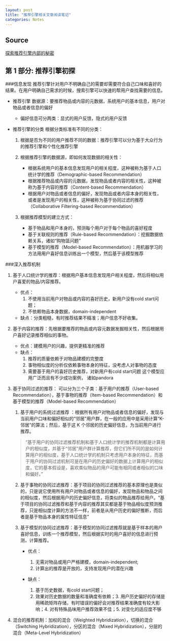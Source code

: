 ```yaml
---
layout: post
title: "推荐引擎相关文章阅读笔记"
categories: Notes
---
```

Source
----------------
[探索推荐引擎内部的秘密][1] 

第 1 部分: 推荐引擎初探
------------------------------

###信息发现 
推荐引擎针对用户不明确自己的需要却需要符合自己口味和喜好的结果。在用户明确自己需求的时候，搜索引擎可以快速的帮用户查找需要的信息。

+ 推荐引擎
    数据源：要推荐物品或内容的元数据，系统用户的基本信息，用户对物品或者信息的偏好
    + 偏好信息可分两类：显式的用户反馈，隐式的用户反馈

+ 推荐引擎的分类
    根据分类标准有不同的分类：

    1. 根据是否为不同的用户推荐不同的数据：推荐引擎可以分为基于大众行为的推荐引擎和个性化推荐引擎

    2. 根据推荐引擎的数据源，即如何发现数据的相关性：
        + 根据系统用户的基本信息发现用户的相关程度，这种被称为基于人口统计学的推荐（Demographic-based Recommendation）
        + 根据推荐物品或内容的元数据，发现物品或者内容的相关性，这种被称为基于内容的推荐（Content-based Recommendation）
        + 根据用户对物品或者信息的偏好，发现物品或者内容本身的相关性，或者是发现用户的相关性，这种被称为基于协同过滤的推荐（Collaborative Filtering-based Recommendation）

    3. 根据推荐模型的建立方式：
        + 基于物品和用户本身的，预测每个用户对于每个物品的喜好程度
        + 基于关联规则的推荐（Rule-based Recommendation）：挖掘数据依赖关系，诸如“购物篮问题”
        + 基于模型的推荐（Model-based Recommendation）：用机器学习的方法用用户喜好信息训练出一个模型，然后基于该模型推荐

###深入推荐机制
1. 基于人口统计学的推荐：根据用户基本信息发现用户相关程度，然后将相似用户喜爱的物品/内容推荐。
    + 优点：
        1. 不使用当前用户对物品或内容的喜好历史，新用户没有cold start问题；
        2. 不依赖物品本身数据，domain-independent
    + 缺点：分类粗糙，有时推荐结果不精准；用户信息不好收集。
2. 基于内容的推荐：先根据要推荐的物品或内容元数据发掘相关性，然后根据用户喜好记录推荐相似的事物。
    + 优点：建模用户的兴趣，提供更精准的推荐
    + 缺点：
        1. 推荐的质量依赖于对物品建模的完整度
        2. 事物相似度的分析仅依赖事物本身的特征，没考虑人对事物的态度
        3. 需要基于用户的喜好历史推荐，对新用户有cold start问题
        这个模型应用广泛而且有不少成功案例， 诸如pandora
3. 基于协同过滤的推荐： 
可以分为三个子类：基于用户的推荐（User-based Recommendation），基于事物的推荐（Item-based Recommendation）和基于模型的推荐（Model-based Recommendation）

    1. 基于用户的系统过滤推荐   ：根据所有用户对物品或者信息的偏好，发现与当前用户口味和偏好相似的“邻居”用户群，在一般的应用中是采用计算“K- 邻居”的算法；然后，基于这 K 个邻居的历史偏好信息，为当前用户进行推荐。
    >“基于用户的协同过滤推荐机制和基于人口统计学的推荐机制都是计算用户的相似度，并基于“邻居”用户群计算推荐，但它们所不同的是如何计算用户的相似度，基于人口统计学的机制只考虑用户本身的特征，而基于用户的协同过滤机制可是在用户的历史偏好的数据上计算用户的相似度，它的基本假设是，喜欢类似物品的用户可能有相同或者相似的口味和偏好。”
    
    2. 基于事物的协同过滤推荐：基于项目的协同过滤推荐的基本原理也是类似的，只是说它使用所有用户对物品或者信息的偏好，发现物品和物品之间的相似度，然后根据用户的历史偏好信息，将类似的物品推荐给用户。“基于项目的协同过滤推荐和基于内容的推荐其实都是基于物品相似度预测推荐，只是相似度计算的方法不一样，前者是从用户历史的偏好推断，而后者是基于物品本身的属性特征信息”

    3. 基于模型的协同过滤推荐：基于模型的协同过滤推荐就是基于样本的用户喜好信息，训练一个推荐模型，然后根据实时的用户喜好的信息进行预测，计算推荐。
        + 优点：
            1. 无需对物品或用户严格建模，domain-independent; 
            2. 计算出的推荐是开放的，支持发现用户的潜在兴趣 

        + 缺点：
            1. 基于历史数据，有cold start问题；
            2. 效果对历史数据的数量和准确度有依赖；3. 用户历史偏好的存储是用稀疏矩阵存储，有时错误的偏好会对推荐结果准确度有较大影响；4. 对有特殊品味用户推荐效果不佳；5. 对变化的适应度不够
    
4. 混合的推荐机制：加权的混合（Weighted Hybridization），切换的混合（Switching Hybridization），分区的混合（Mixed Hybridization），分层的混合（Meta-Level Hybridization）


[1]: http://www.ibm.com/developerworks/cn/views/web/libraryview.jsp?view_by=search&sort_by=Date&sort_order=desc&view_by=Search&search_by=%E6%8E%A2%E7%B4%A2%E6%8E%A8%E8%8D%90%E5%BC%95%E6%93%8E%E5%86%85%E9%83%A8%E7%9A%84%E7%A7%98%E5%AF%86&dwsearch.x=12&dwsearch.y=11&dwsearch=Go  "探索推荐引擎内部的秘密"
